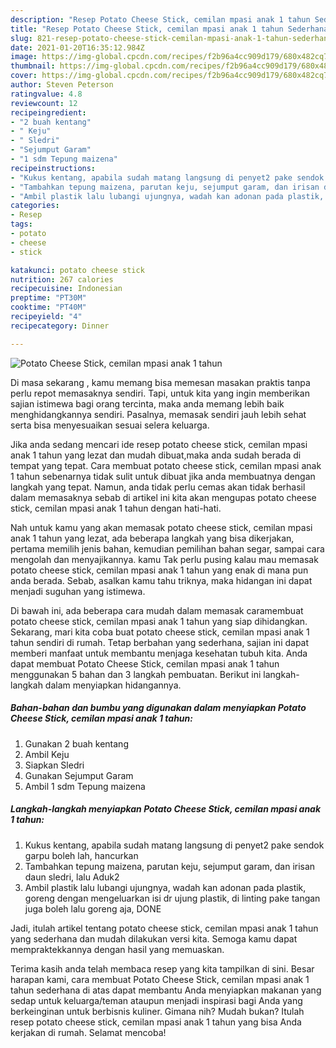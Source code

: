 ```yaml
---
description: "Resep Potato Cheese Stick, cemilan mpasi anak 1 tahun Sederhana dan Mudah Dibuat"
title: "Resep Potato Cheese Stick, cemilan mpasi anak 1 tahun Sederhana dan Mudah Dibuat"
slug: 821-resep-potato-cheese-stick-cemilan-mpasi-anak-1-tahun-sederhana-dan-mudah-dibuat
date: 2021-01-20T16:35:12.984Z
image: https://img-global.cpcdn.com/recipes/f2b96a4cc909d179/680x482cq70/potato-cheese-stick-cemilan-mpasi-anak-1-tahun-foto-resep-utama.jpg
thumbnail: https://img-global.cpcdn.com/recipes/f2b96a4cc909d179/680x482cq70/potato-cheese-stick-cemilan-mpasi-anak-1-tahun-foto-resep-utama.jpg
cover: https://img-global.cpcdn.com/recipes/f2b96a4cc909d179/680x482cq70/potato-cheese-stick-cemilan-mpasi-anak-1-tahun-foto-resep-utama.jpg
author: Steven Peterson
ratingvalue: 4.8
reviewcount: 12
recipeingredient:
- "2 buah kentang"
- " Keju"
- " Sledri"
- "Sejumput Garam"
- "1 sdm Tepung maizena"
recipeinstructions:
- "Kukus kentang, apabila sudah matang langsung di penyet2 pake sendok garpu boleh lah, hancurkan"
- "Tambahkan tepung maizena, parutan keju, sejumput garam, dan irisan daun sledri, lalu Aduk2"
- "Ambil plastik lalu lubangi ujungnya, wadah kan adonan pada plastik, goreng dengan mengeluarkan isi dr ujung plastik, di linting pake tangan juga boleh lalu goreng aja, DONE"
categories:
- Resep
tags:
- potato
- cheese
- stick

katakunci: potato cheese stick 
nutrition: 267 calories
recipecuisine: Indonesian
preptime: "PT30M"
cooktime: "PT40M"
recipeyield: "4"
recipecategory: Dinner

---
```



![Potato Cheese Stick, cemilan mpasi anak 1 tahun](https://img-global.cpcdn.com/recipes/f2b96a4cc909d179/680x482cq70/potato-cheese-stick-cemilan-mpasi-anak-1-tahun-foto-resep-utama.jpg)

Di masa  sekarang , kamu memang bisa memesan masakan praktis tanpa perlu repot memasaknya sendiri. Tapi, untuk kita yang ingin memberikan sajian istimewa bagi orang tercinta, maka anda memang lebih baik menghidangkannya sendiri. Pasalnya, memasak sendiri jauh lebih sehat serta bisa menyesuaikan sesuai selera keluarga.

Jika anda sedang mencari ide resep potato cheese stick, cemilan mpasi anak 1 tahun yang lezat dan mudah dibuat,maka anda sudah berada di tempat yang tepat. Cara membuat potato cheese stick, cemilan mpasi anak 1 tahun  sebenarnya tidak sulit untuk dibuat jika anda membuatnya dengan langkah yang tepat. Namun, anda tidak perlu cemas akan tidak berhasil dalam memasaknya 
sebab di artikel ini kita akan mengupas potato cheese stick, cemilan mpasi anak 1 tahun dengan hati-hati.  



Nah untuk kamu yang akan memasak potato cheese stick, cemilan mpasi anak 1 tahun yang lezat, ada beberapa langkah yang bisa dikerjakan, pertama memilih jenis bahan, kemudian pemilihan bahan segar, sampai cara mengolah dan menyajikannya. kamu Tak perlu pusing kalau mau memasak potato cheese stick, cemilan mpasi anak 1 tahun yang enak di mana pun anda berada. Sebab, asalkan kamu  tahu triknya, maka hidangan ini dapat menjadi suguhan yang istimewa.

Di bawah ini, ada beberapa cara mudah dalam memasak caramembuat potato cheese stick, cemilan mpasi anak 1 tahun yang siap dihidangkan. Sekarang, mari kita coba buat potato cheese stick, cemilan mpasi anak 1 tahun sendiri di rumah. Tetap berbahan yang sederhana, sajian ini dapat memberi manfaat untuk membantu menjaga kesehatan tubuh kita. Anda dapat membuat Potato Cheese Stick, cemilan mpasi anak 1 tahun menggunakan 5 bahan dan 3 langkah pembuatan. Berikut ini langkah-langkah dalam menyiapkan hidangannya.

<!--inarticleads1-->

##### Bahan-bahan dan bumbu yang digunakan dalam menyiapkan Potato Cheese Stick, cemilan mpasi anak 1 tahun:

1. Gunakan 2 buah kentang
1. Ambil  Keju
1. Siapkan  Sledri
1. Gunakan Sejumput Garam
1. Ambil 1 sdm Tepung maizena




<!--inarticleads2-->

##### Langkah-langkah menyiapkan Potato Cheese Stick, cemilan mpasi anak 1 tahun:

1. Kukus kentang, apabila sudah matang langsung di penyet2 pake sendok garpu boleh lah, hancurkan
1. Tambahkan tepung maizena, parutan keju, sejumput garam, dan irisan daun sledri, lalu Aduk2
1. Ambil plastik lalu lubangi ujungnya, wadah kan adonan pada plastik, goreng dengan mengeluarkan isi dr ujung plastik, di linting pake tangan juga boleh lalu goreng aja, DONE




Jadi, itulah artikel tentang  potato cheese stick, cemilan mpasi anak 1 tahun  yang sederhana dan mudah dilakukan versi kita. Semoga kamu dapat mempraktekkannya dengan hasil yang memuaskan. 

Terima kasih anda telah membaca resep yang kita tampilkan di sini. Besar harapan kami, cara membuat  Potato Cheese Stick, cemilan mpasi anak 1 tahun sederhana di atas dapat membantu Anda menyiapkan makanan yang sedap untuk keluarga/teman ataupun menjadi inspirasi bagi Anda yang berkeinginan untuk berbisnis kuliner. Gimana nih? Mudah bukan? Itulah resep potato cheese stick, cemilan mpasi anak 1 tahun yang bisa Anda kerjakan di rumah. Selamat mencoba!

